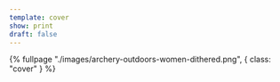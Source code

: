 ```yaml
---
template: cover
show: print
draft: false
---
```



{% fullpage "./images/archery-outdoors-women-dithered.png", { 
  class: "cover"
} %}




